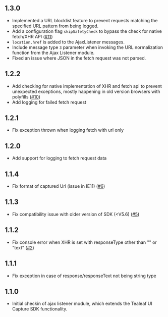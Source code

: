 ## 1.3.0
- Implemented a URL blocklist feature to prevent requests matching the specified URL pattern from being logged.
- Add a configuration flag `skipSafetyCheck` to bypass the check for native fetch/XHR API ([#11](https://github.com/acoustic-analytics/UICaptureSDK-Modules/issues/11))
- `location.href` is added to the AjaxListener messages.
- Include message type `3` parameter when invoking the URL normalization function from the Ajax Listener module.
- Fixed an issue where JSON in the fetch request was not parsed.

## 1.2.2
- Add checking for native implementation of XHR and fetch api to prevent unexpected exceptions, mostly happening in old version browsers with polyfills
  ([#10](https://github.com/acoustic-analytics/UICaptureSDK-Modules/issues/10))
- Add logging for failed fetch request


## 1.2.1
- Fix exception thrown when logging fetch with url only 


## 1.2.0
- Add support for logging to fetch request data


## 1.1.4
- Fix format of captured Url (issue in IE11) ([#6](https://github.com/acoustic-analytics/UICaptureSDK-Modules/issues/6))


## 1.1.3
- Fix compatibility issue with older version of SDK (<V5.6) ([#5](https://github.com/acoustic-analytics/UICaptureSDK-Modules/issues/5))


## 1.1.2
- Fix console error when XHR is set with responseType other than "" or "text" ([#2](https://github.com/acoustic-analytics/UICaptureSDK-Modules/issues/2))


## 1.1.1
- Fix exception in case of response/responseText not being string type


## 1.1.0
- Initial checkin of ajax listener module, which extends the Tealeaf UI Capture SDK functionality.
